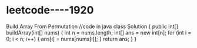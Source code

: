 # leetcode----1920
Build Array From Permutation
//code in java
class Solution {
    public int[] buildArray(int[] nums) {
        int n = nums.length;
        int[] ans = new int[n];
        for (int i = 0; i < n; i++) {
            ans[i] = nums[nums[i]];
        }
        return ans;
    }
}
